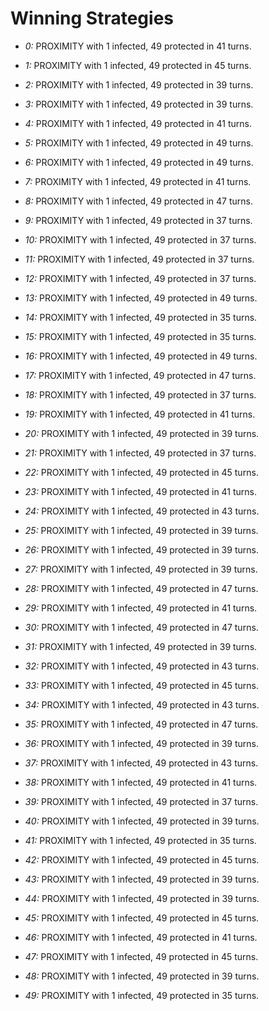 # Winning Strategies

* _0:_ PROXIMITY with 1 infected, 49 protected in 41 turns.


* _1:_ PROXIMITY with 1 infected, 49 protected in 45 turns.


* _2:_ PROXIMITY with 1 infected, 49 protected in 39 turns.


* _3:_ PROXIMITY with 1 infected, 49 protected in 39 turns.


* _4:_ PROXIMITY with 1 infected, 49 protected in 41 turns.


* _5:_ PROXIMITY with 1 infected, 49 protected in 49 turns.


* _6:_ PROXIMITY with 1 infected, 49 protected in 49 turns.


* _7:_ PROXIMITY with 1 infected, 49 protected in 41 turns.


* _8:_ PROXIMITY with 1 infected, 49 protected in 47 turns.


* _9:_ PROXIMITY with 1 infected, 49 protected in 37 turns.


* _10:_ PROXIMITY with 1 infected, 49 protected in 37 turns.


* _11:_ PROXIMITY with 1 infected, 49 protected in 37 turns.


* _12:_ PROXIMITY with 1 infected, 49 protected in 37 turns.


* _13:_ PROXIMITY with 1 infected, 49 protected in 49 turns.


* _14:_ PROXIMITY with 1 infected, 49 protected in 35 turns.


* _15:_ PROXIMITY with 1 infected, 49 protected in 35 turns.


* _16:_ PROXIMITY with 1 infected, 49 protected in 49 turns.


* _17:_ PROXIMITY with 1 infected, 49 protected in 47 turns.


* _18:_ PROXIMITY with 1 infected, 49 protected in 37 turns.


* _19:_ PROXIMITY with 1 infected, 49 protected in 41 turns.


* _20:_ PROXIMITY with 1 infected, 49 protected in 39 turns.


* _21:_ PROXIMITY with 1 infected, 49 protected in 37 turns.


* _22:_ PROXIMITY with 1 infected, 49 protected in 45 turns.


* _23:_ PROXIMITY with 1 infected, 49 protected in 41 turns.


* _24:_ PROXIMITY with 1 infected, 49 protected in 43 turns.


* _25:_ PROXIMITY with 1 infected, 49 protected in 39 turns.


* _26:_ PROXIMITY with 1 infected, 49 protected in 39 turns.


* _27:_ PROXIMITY with 1 infected, 49 protected in 39 turns.


* _28:_ PROXIMITY with 1 infected, 49 protected in 47 turns.


* _29:_ PROXIMITY with 1 infected, 49 protected in 41 turns.


* _30:_ PROXIMITY with 1 infected, 49 protected in 47 turns.


* _31:_ PROXIMITY with 1 infected, 49 protected in 39 turns.


* _32:_ PROXIMITY with 1 infected, 49 protected in 43 turns.


* _33:_ PROXIMITY with 1 infected, 49 protected in 45 turns.


* _34:_ PROXIMITY with 1 infected, 49 protected in 43 turns.


* _35:_ PROXIMITY with 1 infected, 49 protected in 47 turns.


* _36:_ PROXIMITY with 1 infected, 49 protected in 39 turns.


* _37:_ PROXIMITY with 1 infected, 49 protected in 43 turns.


* _38:_ PROXIMITY with 1 infected, 49 protected in 41 turns.


* _39:_ PROXIMITY with 1 infected, 49 protected in 37 turns.


* _40:_ PROXIMITY with 1 infected, 49 protected in 39 turns.


* _41:_ PROXIMITY with 1 infected, 49 protected in 35 turns.


* _42:_ PROXIMITY with 1 infected, 49 protected in 45 turns.


* _43:_ PROXIMITY with 1 infected, 49 protected in 39 turns.


* _44:_ PROXIMITY with 1 infected, 49 protected in 39 turns.


* _45:_ PROXIMITY with 1 infected, 49 protected in 45 turns.


* _46:_ PROXIMITY with 1 infected, 49 protected in 41 turns.


* _47:_ PROXIMITY with 1 infected, 49 protected in 45 turns.


* _48:_ PROXIMITY with 1 infected, 49 protected in 39 turns.


* _49:_ PROXIMITY with 1 infected, 49 protected in 35 turns.


